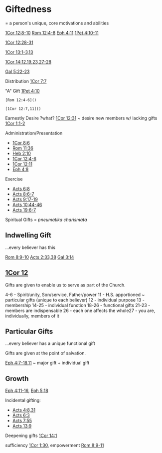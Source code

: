 # Giftedness
= a person's unique, core motivations and abilities


[1Cor 12:8-10]()
[Rom 12:4-8]()
[Eph 4:11]()
[1Pet 4:10-11]()


[1Cor 12:28-31]()

[1Cor 13:1-3,13]()

[1Cor 14:12,19,23,27-28]()

[Gal 5:22-23]()

Distribution
	[1Cor 7:7]()

"A" Gift
	[1Pet 4:10]()

	[Rom 12:4-6]()

	[1Cor 12:7,11]()

Earnestly Desire ?what?
	[1Cor 12:31]() ~ desire new members w/ lacking gifts
		[1Cor 1:1-2]()

Administration/Presentation
- [1Cor 8:6]()
- [Rom 11:36]()
- [Heb 2:10]()
- [1Cor 12:4-6]()
- [1Cor 12:11]()
- [Eph 4:8]()

Exercise
- [Acts 6:8]()
- [Acts 8:6-7]()
- [Acts 9:17-19]()
- [Acts 10:44-46]()
- [Acts 19:6-7]()


Spiritual Gifts = _pneumatika charismata_


## Indwelling Gift
...every believer has this

[Rom 8:9-10]()
[Acts 2:33,38]()
[Gal 3:14]()


## [1Cor 12]()

Gifts are given to enable us to serve as part of the Church.

4-6 - Spirit/unity, Son/service, Father/power
11 - H.S. apportioned ~ particular gifts (unique to each believer)
12 - individual purpose
13 - membership
14-25 - individual function
18-26 - functional gifts
21-23 - members are indispensable
26 - each one affects the whole27 - you are, individually, members of it


## Particular Gifts
...every believer has a unique functional gift

Gifts are given at the point of salvation.

[Eph 4:7-18,11]() ~ major gift + individual gift


## Growth

[Eph 4:11-16](), [Eph 5:18]()

Incidental gifting:
- [Acts 4:8,31]()
- [Acts 6:3]()
- [Acts 7:55]()
- [Acts 13:9]()

Deepening gifts [1Cor 14:1]()

sufficiency [1Cor 1:30](), empowerment [Rom 8:9-11]()


